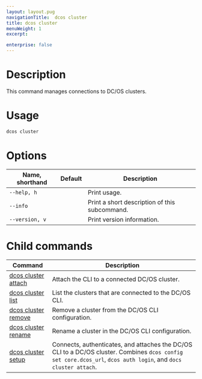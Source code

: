 ```yaml
---
layout: layout.pug
navigationTitle:  dcos cluster
title: dcos cluster
menuWeight: 1
excerpt:

enterprise: false
---
```


<!-- This source repo for this topic is https://github.com/dcos/dcos-docs -->


# Description
This command manages connections to DC/OS clusters.

# Usage

```bash
dcos cluster
```

# Options

| Name, shorthand | Default | Description |
|---------|-------------|-------------|
| `--help, h`   |             |  Print usage. |
| `--info`   |             |  Print a short description of this subcommand. |
| `--version, v`   |             | Print version information. |

# Child commands

| Command | Description |
|---------|-------------|
| [dcos cluster attach](/1.11/cli/command-reference/dcos-cluster/dcos-cluster-attach/)   |  Attach the CLI to a connected DC/OS cluster. |
| [dcos cluster list](/1.11/cli/command-reference/dcos-cluster/dcos-cluster-list/)       |  List the clusters that are connected to the DC/OS CLI.  |
| [dcos cluster remove](/1.11/cli/command-reference/dcos-cluster/dcos-cluster-remove/)   |  Remove a cluster from the DC/OS CLI configuration.   |
| [dcos cluster rename](/1.11/cli/command-reference/dcos-cluster/dcos-cluster-rename/)   |  Rename a cluster in the DC/OS CLI configuration.  |
| [dcos cluster setup](/1.11/cli/command-reference/dcos-cluster/dcos-cluster-setup/)     |  Connects, authenticates, and attaches the DC/OS CLI to a DC/OS cluster. Combines `dcos config set core.dcos_url`, `dcos auth login`, and `docs cluster attach`. |
